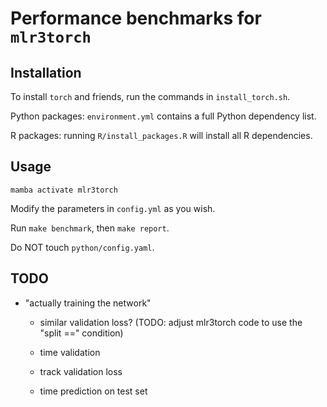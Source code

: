 # Performance benchmarks for `mlr3torch`

## Installation

To install `torch` and friends, run the commands in `install_torch.sh`.

Python packages: `environment.yml` contains a full Python dependency list.

R packages: running `R/install_packages.R` will install all R dependencies.

## Usage

`mamba activate mlr3torch`

Modify the parameters in `config.yml` as you wish. 

Run `make benchmark`, then `make report`. 

Do NOT touch `python/config.yaml`.

## TODO

- "actually training the network"

    - similar validation loss? (TODO: adjust mlr3torch code to use the "split ==" condition)

    - time validation

    - track validation loss

    - time prediction on test set